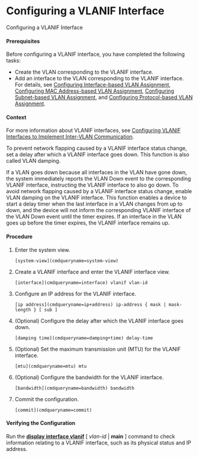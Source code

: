 Configuring a VLANIF Interface
==============================

Configuring a VLANIF Interface

#### Prerequisites

Before configuring a VLANIF interface, you have completed the following tasks:

* Create the VLAN corresponding to the VLANIF interface.
* Add an interface to the VLAN corresponding to the VLANIF interface. For details, see [Configuring Interface-based VLAN Assignment](vrp_vlan_cfg_0018.html), [Configuring MAC Address-based VLAN Assignment](vrp_vlan_cfg_0019.html), [Configuring Subnet-based VLAN Assignment](vrp_vlan_cfg_0020.html), and [Configuring Protocol-based VLAN Assignment](vrp_vlan_cfg_0021.html).

#### Context

For more information about VLANIF interfaces, see [Configuring VLANIF Interfaces to Implement Inter-VLAN Communication](vrp_vlan_cfg_0030.html).

To prevent network flapping caused by a VLANIF interface status change, set a delay after which a VLANIF interface goes down. This function is also called VLAN damping.

If a VLAN goes down because all interfaces in the VLAN have gone down, the system immediately reports the VLAN Down event to the corresponding VLANIF interface, instructing the VLANIF interface to also go down. To avoid network flapping caused by a VLANIF interface status change, enable VLAN damping on the VLANIF interface. This function enables a device to start a delay timer when the last interface in a VLAN changes from up to down, and the device will not inform the corresponding VLANIF interface of the VLAN Down event until the timer expires. If an interface in the VLAN goes up before the timer expires, the VLANIF interface remains up.


#### Procedure

1. Enter the system view.
   
   
   ```
   [system-view](cmdqueryname=system-view)
   ```
2. Create a VLANIF interface and enter the VLANIF interface view.
   
   
   ```
   [interface](cmdqueryname=interface) vlanif vlan-id
   ```
3. Configure an IP address for the VLANIF interface.
   
   
   ```
   [ip address](cmdqueryname=ip+address) ip-address { mask | mask-length } [ sub ]
   ```
4. (Optional) Configure the delay after which the VLANIF interface goes down.
   
   
   ```
   [damping time](cmdqueryname=damping+time) delay-time
   ```
5. (Optional) Set the maximum transmission unit (MTU) for the VLANIF interface.
   
   
   ```
   [mtu](cmdqueryname=mtu) mtu
   ```
6. (Optional) Configure the bandwidth for the VLANIF interface.
   
   
   ```
   [bandwidth](cmdqueryname=bandwidth) bandwidth
   ```
7. Commit the configuration.
   
   
   ```
   [commit](cmdqueryname=commit)
   ```

#### Verifying the Configuration

Run the [**display interface vlanif**](cmdqueryname=display+interface+vlanif) [ *vlan-id* | **main** ] command to check information relating to a VLANIF interface, such as its physical status and IP address.
